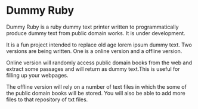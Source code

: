 Dummy Ruby
=========

Dummy Ruby is a ruby dummy text printer written to programmatically produce dummy text from public domain works. It is under development. 

It is a fun project intended to replace old age lorem ipsum dummy text. Two versions are being written. One is a online version and a offline version.

Online version will randomly access public domain books from the web and extract some passages and will return as dummy text.This is useful for filling up your webpages.

The offline version will rely on a number of text files in which the some of the public domain books will be stored. You will also be able to add more files to that repository of txt files.
